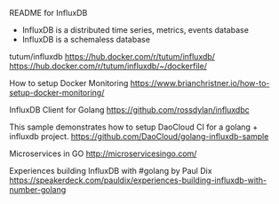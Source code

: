 README for InfluxDB

- InfluxDB is a distributed time series, metrics, events database
- InfluxDB is a schemaless database

tutum/influxdb
https://hub.docker.com/r/tutum/influxdb/
https://hub.docker.com/r/tutum/influxdb/~/dockerfile/

How to setup Docker Monitoring
https://www.brianchristner.io/how-to-setup-docker-monitoring/

InfluxDB Client for Golang
https://github.com/rossdylan/influxdbc

This sample demonstrates how to setup DaoCloud CI for a golang + influxdb project.
https://github.com/DaoCloud/golang-influxdb-sample

Microservices in GO
http://microservicesingo.com/

Experiences building InfluxDB with #golang by Paul Dix
https://speakerdeck.com/pauldix/experiences-building-influxdb-with-number-golang
